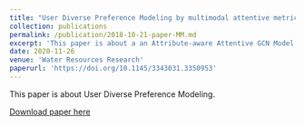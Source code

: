 ```yaml
---
title: "User Diverse Preference Modeling by multimodal attentive metric learning"
collection: publications
permalink: /publication/2018-10-21-paper-MM.md
excerpt: 'This paper is about a an Attribute-aware Attentive GCN Model.'
date: 2020-11-26
venue: 'Water Resources Research'
paperurl: 'https://doi.org/10.1145/3343031.3350953'
---
```

This paper is about User Diverse Preference Modeling.

[Download paper here](https://dl.acm.org/doi/10.1145/3343031.3350953)
